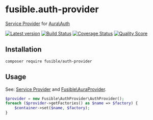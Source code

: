 # fusible.auth-provider
[Service Provider] for [Aura\Auth]

[![Latest version][ico-version]][link-packagist]
[![Build Status][ico-travis]][link-travis]
[![Coverage Status][ico-scrutinizer]][link-scrutinizer]
[![Quality Score][ico-code-quality]][link-code-quality]

## Installation
```
composer require fusible/auth-provider
```

## Usage

See: [Service Provider] and [Fusible\AuraProvider].
```php
$provider = new Fusible\AuthProvider\AuthProvider();
foreach ($provider->getFactories() as $name => $factory) {
    $container->set($name, $factory);
}
```



[Service Provider]: https://github.com/container-interop/service-provider
[Fusible\AuraProvider]: https://github.com/fusible/aura-provider
[Aura\Auth]: https://github.com/auraphp/Aura.Auth
[Aura\Di (3.x)]: https://github.com/auraphp/Aura.Di/tree/3.x
[Aura\Di docs]: https://github.com/auraphp/Aura.Di/blob/3.x/docs/config.md

[ico-version]: https://img.shields.io/packagist/v/fusible/auth-provider.svg?style=flat-square
[ico-travis]: https://img.shields.io/travis/fusible/fusible.auth-provider/develop.svg?style=flat-square
[ico-scrutinizer]: https://img.shields.io/scrutinizer/coverage/g/fusible/fusible.auth-provider.svg?style=flat-square
[ico-code-quality]: https://img.shields.io/scrutinizer/g/fusible/fusible.auth-provider.svg?style=flat-square

[link-packagist]: https://packagist.org/packages/fusible/auth-provider
[link-travis]: https://travis-ci.org/fusible/fusible.auth-provider
[link-scrutinizer]: https://scrutinizer-ci.com/g/fusible/fusible.auth-provider
[link-code-quality]: https://scrutinizer-ci.com/g/fusible/fusible.auth-provider
